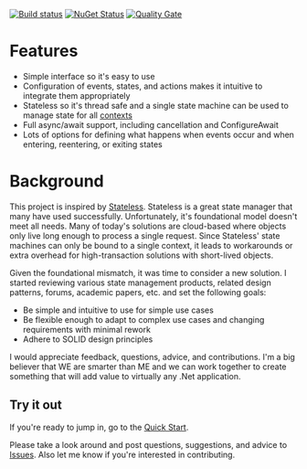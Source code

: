 [![Build status](https://ci.appveyor.com/api/projects/status/byg4n228cinno4xt?svg=true)](https://ci.appveyor.com/project/ScottCarter/nstatemanager) [![NuGet Status](https://img.shields.io/nuget/v/NStateManager.svg)](https://www.nuget.org/packages/NStateManager) [![Quality Gate](https://sonarcloud.io/api/badges/gate?key=NStateManager&metric=reliability_rating)](https://sonarcloud.io/dashboard/index/NStateManager)
# Features
- Simple interface so it's easy to use
- Configuration of events, states, and actions makes it intuitive to integrate them appropriately  
- Stateless so it's thread safe and a single state machine can be used to manage state for all [contexts](https://github.com/scottctr/NStateManager/wiki/Terminology#context)
- Full async/await support, including cancellation and ConfigureAwait
- Lots of options for defining what happens when events occur and when entering, reentering, or exiting states

# Background
This project is inspired by [Stateless](https://github.com/dotnet-state-machine/stateless). Stateless is a great state manager that many have used successfully. Unfortunately, it's foundational model doesn't meet all needs. Many of today's solutions are cloud-based where objects only live long enough to process a single request. Since Stateless' state machines can only be bound to a single context, it leads to workarounds or extra overhead for high-transaction solutions with short-lived objects.

Given the foundational mismatch, it was time to consider a new solution. I started reviewing various state management products, related design patterns, forums, academic papers, etc. and set the following goals:
- Be simple and intuitive to use for simple use cases
- Be flexible enough to adapt to complex use cases and changing requirements with minimal rework
- Adhere to SOLID design principles

I would appreciate feedback, questions, advice, and contributions. I'm a big believer that WE are smarter than ME and we can work together to create something that will add value to virtually any .Net application.

## Try it out
If you're ready to jump in, go to the [Quick Start](https://github.com/scottctr/NStateManager/wiki/Quick-Start).

Please take a look around and post questions, suggestions, and advice to [Issues](https://github.com/scottctr/NStateManager/issues). Also let me know if you're interested in contributing.
